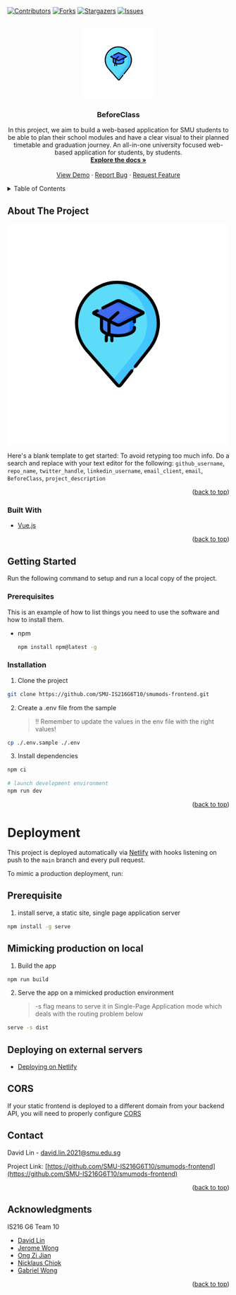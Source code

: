 <div id="top"></div>

<!-- PROJECT SHIELDS -->

[![Contributors][contributors-shield]][contributors-url]
[![Forks][forks-shield]][forks-url]
[![Stargazers][stars-shield]][stars-url]
[![Issues][issues-shield]][issues-url]

<!-- PROJECT LOGO -->
<br />
<div align="center">
  <a href="https://github.com/SMU-IS216G6T10/smumods-frontend">
    <img src=".github/images/BeforeClass.png" alt="Logo" width="160" height="160">
  </a>

<h3 align="center">BeforeClass</h3>

  <p align="center">
    In this project, we aim to build a web-based application for SMU students to be able to plan their school modules and have a clear visual to their planned timetable and graduation journey. An all-in-one university focused web-based application for students, by students.
    <br />
    <a href="https://github.com/SMU-IS216G6T10/smumods-frontend"><strong>Explore the docs »</strong></a>
    <br />
    <br />
    <a href="https://beforeclass.netlify.app">View Demo</a>
    ·
    <a href="https://github.com/SMU-IS216G6T10/smumods-frontend/issues/new?assignees=&labels=&template=bug_report.md&title=">Report Bug</a>
    ·
    <a href="https://github.com/SMU-IS216G6T10/smumods-frontend/issues/new?assignees=&labels=&template=feature_request.md&title=">Request Feature</a>
  </p>
</div>

<!-- TABLE OF CONTENTS -->
<details>
  <summary>Table of Contents</summary>
  <ol>
    <li>
      <a href="#about-the-project">About The Project</a>
      <ul>
        <li><a href="#built-with">Built With</a></li>
      </ul>
    </li>
    <li>
      <a href="#getting-started">Getting Started</a>
      <ul>
        <li><a href="#prerequisites">Prerequisites</a></li>
        <li><a href="#installation">Installation</a></li>
      </ul>
    </li>
    <li><a href="#usage">Usage</a></li>
    <li><a href="#roadmap">Roadmap</a></li>
    <li><a href="#contributing">Contributing</a></li>
    <li><a href="#license">License</a></li>
    <li><a href="#contact">Contact</a></li>
    <li><a href="#acknowledgments">Acknowledgments</a></li>
  </ol>
</details>

<!-- ABOUT THE PROJECT -->

## About The Project

[![Product Name Screen Shot][product-screenshot]](.github/images/product-screenshot-timetable.png)

Here's a blank template to get started: To avoid retyping too much info. Do a search and replace with your text editor for the following: `github_username`, `repo_name`, `twitter_handle`, `linkedin_username`, `email_client`, `email`, `BeforeClass`, `project_description`

<p align="right">(<a href="#top">back to top</a>)</p>

### Built With

- [Vue.js](https://vuejs.org/)

<p align="right">(<a href="#top">back to top</a>)</p>

<!-- GETTING STARTED -->

## Getting Started

Run the following command to setup and run a local copy of the project.

### Prerequisites

This is an example of how to list things you need to use the software and how to install them.

- npm
  ```sh
  npm install npm@latest -g
  ```

### Installation

1. Clone the project

```bash
git clone https://github.com/SMU-IS216G6T10/smumods-frontend.git
```

2. Create a .env file from the sample

   > !! Remember to update the values in the env file with the right values!

```bash
cp ./.env.sample ./.env
```

3. Install dependencies

```bash
npm ci
```

```bash
# launch development environment
npm run dev
```

<p align="right">(<a href="#top">back to top</a>)</p>

<!-- USAGE EXAMPLES -->

# Deployment

This project is deployed automatically via [Netlify](https://www.netlify.com/) with hooks listening on push to the `main` branch and every pull request.

To mimic a production deployment, run:

## Prerequisite

1. install serve, a static site, single page application server

```bash
npm install -g serve
```

## Mimicking production on local

1. Build the app

```bash
npm run build
```

2. Serve the app on a mimicked production environment
   > -s flag means to serve it in Single-Page Application mode
   > which deals with the routing problem below

```bash
serve -s dist
```

## Deploying on external servers

- [Deploying on Netlify](https://www.netlify.com/blog/2019/11/30/how-to-deploy-a-vue-site/)

## CORS

If your static frontend is deployed to a different domain from your backend API, you will need to properly configure [CORS](https://developer.mozilla.org/en-US/docs/Web/HTTP/CORS)

<!-- CONTRIBUTING -->

<!-- ## Contributing

Contributions are what make the open source community such an amazing place to learn, inspire, and create. Any contributions you make are **greatly appreciated**.

If you have a suggestion that would make this better, please fork the repo and create a pull request. You can also simply open an issue with the tag "enhancement".
Don't forget to give the project a star! Thanks again!

1. Fork the Project
2. Create your Feature Branch (`git checkout -b feature/AmazingFeature`)
3. Commit your Changes (`git commit -m 'Add some AmazingFeature'`)
4. Push to the Branch (`git push origin feature/AmazingFeature`)
5. Open a Pull Request

<p align="right">(<a href="#top">back to top</a>)</p> -->

<!-- LICENSE -->

<!-- ## License

Distributed under the MIT License. See `LICENSE.txt` for more information.

<p align="right">(<a href="#top">back to top</a>)</p> -->

<!-- CONTACT -->

## Contact

David Lin - david.lin.2021@smu.edu.sg

Project Link: [https://github.com/SMU-IS216G6T10/smumods-frontend](https://github.com/SMU-IS216G6T10/smumods-frontend)

<p align="right">(<a href="#top">back to top</a>)</p>

<!-- ACKNOWLEDGMENTS -->

## Acknowledgments

IS216 G6 Team 10

- [David Lin](https://github.com/DavidLHW)
- [Jerome Wong](https://github.com/jeromeandrewong)
- [Ong Zi Jian](https://github.com/ong-zijian)
- [Nicklaus Chiok](https://github.com/chiok1)
- [Gabriel Wong](https://github.com/GabeW8)

<p align="right">(<a href="#top">back to top</a>)</p>

<!-- MARKDOWN LINKS & IMAGES -->
<!-- https://www.markdownguide.org/basic-syntax/#reference-style-links -->

[contributors-shield]: https://img.shields.io/github/contributors/SMU-IS216G6T10/smumods-frontend.svg?style=for-the-badge
[contributors-url]: https://github.com/SMU-IS216G6T10/smumods-frontend
[forks-shield]: https://img.shields.io/github/forks/SMU-IS216G6T10/smumods-frontend.svg?style=for-the-badge
[forks-url]: https://github.com/SMU-IS216G6T10/smumods-frontend/network/members
[stars-shield]: https://img.shields.io/github/stars/SMU-IS216G6T10/smumods-frontend.svg?style=for-the-badge
[stars-url]: https://github.com/SMU-IS216G6T10/smumods-frontend/stargazers
[issues-shield]: https://img.shields.io/github/issues/SMU-IS216G6T10/smumods-frontend.svg?style=for-the-badge
[issues-url]: https://github.com/SMU-IS216G6T10/smumods-frontend/issues
[product-screenshot]: .github\images\BeforeClass.png
